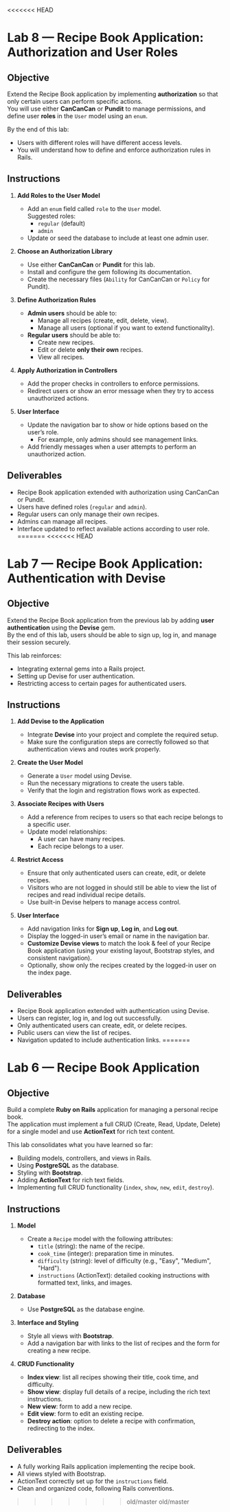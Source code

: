 <<<<<<< HEAD
# Lab 8 — Recipe Book Application: Authorization and User Roles

## Objective
Extend the Recipe Book application by implementing **authorization** so that only certain users can perform specific actions.  
You will use either **CanCanCan** or **Pundit** to manage permissions, and define user **roles** in the `User` model using an `enum`.

By the end of this lab:
- Users with different roles will have different access levels.
- You will understand how to define and enforce authorization rules in Rails.

## Instructions
1. **Add Roles to the User Model**
   - Add an `enum` field called `role` to the `User` model.  
     Suggested roles:
       - `regular` (default)
       - `admin`
   - Update or seed the database to include at least one admin user.

2. **Choose an Authorization Library**
   - Use either **CanCanCan** or **Pundit** for this lab.  
   - Install and configure the gem following its documentation.
   - Create the necessary files (`Ability` for CanCanCan or `Policy` for Pundit).

3. **Define Authorization Rules**
   - **Admin users** should be able to:
     - Manage all recipes (create, edit, delete, view).
     - Manage all users (optional if you want to extend functionality).
   - **Regular users** should be able to:
     - Create new recipes.
     - Edit or delete **only their own** recipes.
     - View all recipes.

4. **Apply Authorization in Controllers**
   - Add the proper checks in controllers to enforce permissions.
   - Redirect users or show an error message when they try to access unauthorized actions.

5. **User Interface**
   - Update the navigation bar to show or hide options based on the user’s role.
     - For example, only admins should see management links.
   - Add friendly messages when a user attempts to perform an unauthorized action.

## Deliverables
- Recipe Book application extended with authorization using CanCanCan or Pundit.
- Users have defined roles (`regular` and `admin`).
- Regular users can only manage their own recipes.
- Admins can manage all recipes.
- Interface updated to reflect available actions according to user role.
=======
<<<<<<< HEAD
# Lab 7 — Recipe Book Application: Authentication with Devise

## Objective
Extend the Recipe Book application from the previous lab by adding **user authentication** using the **Devise** gem.  
By the end of this lab, users should be able to sign up, log in, and manage their session securely.  

This lab reinforces:
- Integrating external gems into a Rails project.
- Setting up Devise for user authentication.
- Restricting access to certain pages for authenticated users.

## Instructions
1. **Add Devise to the Application**
   - Integrate **Devise** into your project and complete the required setup.
   - Make sure the configuration steps are correctly followed so that authentication views and routes work properly.

2. **Create the User Model**
   - Generate a `User` model using Devise.
   - Run the necessary migrations to create the users table.
   - Verify that the login and registration flows work as expected.

3. **Associate Recipes with Users**
   - Add a reference from recipes to users so that each recipe belongs to a specific user.
   - Update model relationships:
     - A user can have many recipes.
     - Each recipe belongs to a user.

4. **Restrict Access**
   - Ensure that only authenticated users can create, edit, or delete recipes.
   - Visitors who are not logged in should still be able to view the list of recipes and read individual recipe details.
   - Use built-in Devise helpers to manage access control.

5. **User Interface**
   - Add navigation links for **Sign up**, **Log in**, and **Log out**.
   - Display the logged-in user’s email or name in the navigation bar.
   - **Customize Devise views** to match the look & feel of your Recipe Book application (using your existing layout, Bootstrap styles, and consistent navigation).
   - Optionally, show only the recipes created by the logged-in user on the index page.

## Deliverables
- Recipe Book application extended with authentication using Devise.
- Users can register, log in, and log out successfully.
- Only authenticated users can create, edit, or delete recipes.
- Public users can view the list of recipes.
- Navigation updated to include authentication links.
=======
# Lab 6 — Recipe Book Application

## Objective
Build a complete **Ruby on Rails** application for managing a personal recipe book.  
The application must implement a full CRUD (Create, Read, Update, Delete) for a single model and use **ActionText** for rich text content.

This lab consolidates what you have learned so far:
- Building models, controllers, and views in Rails.
- Using **PostgreSQL** as the database.
- Styling with **Bootstrap**.
- Adding **ActionText** for rich text fields.
- Implementing full CRUD functionality (`index`, `show`, `new`, `edit`, `destroy`).

## Instructions
1. **Model**
   - Create a `Recipe` model with the following attributes:
     - `title` (string): the name of the recipe.
     - `cook_time` (integer): preparation time in minutes.
     - `difficulty` (string): level of difficulty (e.g., "Easy", "Medium", "Hard").
     - `instructions` (ActionText): detailed cooking instructions with formatted text, links, and images.

2. **Database**
   - Use **PostgreSQL** as the database engine.

3. **Interface and Styling**
   - Style all views with **Bootstrap**.
   - Add a navigation bar with links to the list of recipes and the form for creating a new recipe.

4. **CRUD Functionality**
   - **Index view**: list all recipes showing their title, cook time, and difficulty.
   - **Show view**: display full details of a recipe, including the rich text instructions.
   - **New view**: form to add a new recipe.
   - **Edit view**: form to edit an existing recipe.
   - **Destroy action**: option to delete a recipe with confirmation, redirecting to the index.

## Deliverables
- A fully working Rails application implementing the recipe book.
- All views styled with Bootstrap.
- ActionText correctly set up for the `instructions` field.
- Clean and organized code, following Rails conventions.
>>>>>>> old/master
>>>>>>> old/master

